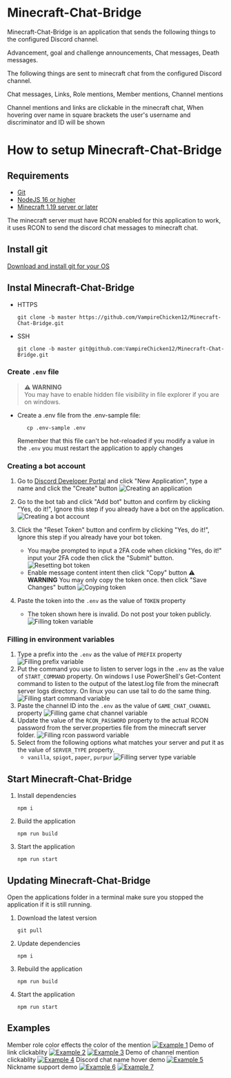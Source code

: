 # Minecraft-Chat-Bridge

Minecraft-Chat-Bridge is an application that sends the following things to the configured Discord channel.

Advancement, goal and challenge announcements, Chat messages, Death messages.

The following things are sent to minecraft chat from the configured Discord channel.

Chat messages, Links, Role mentions, Member mentions, Channel mentions

Channel mentions and links are clickable in the minecraft chat, When hovering over name in square brackets the user's username and discriminator and ID will be shown

# How to setup Minecraft-Chat-Bridge

## Requirements

- [Git](https://git-scm.com/downloads)
- [NodeJS 16 or higher](https://nodejs.org/en/download/)
- [Minecraft 1.19 server or later](https://www.minecraft.net/en-us/download/server)

The minecraft server must have RCON enabled for this application to work, it uses RCON to send the discord chat messages to minecraft chat.

## Install git

[Download and install git for your OS](https://git-scm.com/download)

## Instal Minecraft-Chat-Bridge

- HTTPS

  ```
  git clone -b master https://github.com/VampireChicken12/Minecraft-Chat-Bridge.git
  ```

- SSH
  ```
  git clone -b master git@github.com:VampireChicken12/Minecraft-Chat-Bridge.git
  ```

### Create `.env` file

> **⚠ WARNING**  
> You may have to enable hidden file visibility in file explorer if you are on windows.

- Create a .env file from the .env-sample file:

  ```
     cp .env-sample .env
  ```

  Remember that this file can't be hot-reloaded if you modify a value in the `.env` you must restart the application to apply changes

### Creating a bot account

1. Go to [Discord Developer Portal](https://discord.com/developers/applications/) and click "New Application", type a name and click the "Create" button
   ![Creating an application](https://img.hikari-bot.com/3VyEBBGaA.png)
2. Go to the bot tab and click "Add bot" button and confirm by clicking "Yes, do it!", Ignore this step if you already have a bot on the application.
   ![Creating a bot account](https://img.hikari-bot.com/yhgkcwIZW.png)
3. Click the "Reset Token" button and confirm by clicking "Yes, do it!", Ignore this step if you already have your bot token.

   - You maybe prompted to input a 2FA code when clicking "Yes, do it!" input your 2FA code then click the "Submit" button.
     ![Resetting bot token](https://img.hikari-bot.com/FEhtMyysc.png)
   - Enable message content intent then click "Copy" button **⚠ WARNING** You may only copy the token once. then click "Save Changes" button ![Coyping token](https://img.hikari-bot.com/sPYLfYEbD.png)

4. Paste the token into the `.env` as the value of `TOKEN` property
   - The token shown here is invalid. Do not post your token publicly.
     ![Filling token variable](https://img.hikari-bot.com/jZu8UmZwn.png)

### Filling in environment variables

1. Type a prefix into the `.env` as the value of `PREFIX` property
   ![Filling prefix variable](https://img.hikari-bot.com/3OFJtciXs.png)
2. Put the command you use to listen to server logs in the `.env` as the value of `START_COMMAND` property. On windows I use PowerShell's Get-Content command to listen to the output of the latest.log file from the minecraft server logs directory. On linux you can use tail to do the same thing.
   ![Filling start command variable](https://img.hikari-bot.com/NP0drmbm6.png)
3. Paste the channel ID into the `.env` as the value of `GAME_CHAT_CHANNEL` property
   ![Filling game chat channel variable](https://img.hikari-bot.com/n0Fa1rCVP.png)
4. Update the value of the `RCON_PASSWORD` property to the actual RCON password from the server.properties file from the minecraft server folder.
   ![Filling rcon password variable](https://img.hikari-bot.com/RnZvPN80C.png)
5. Select from the following options what matches your server and put it as the value of `SERVER_TYPE` property.
   - `vanilla`, `spigot`, `paper`, `purpur`
     ![Filling server type variable](https://img.hikari-bot.com/MYokZrws4.png)

## Start Minecraft-Chat-Bridge

1. Install dependencies

   ```
   npm i
   ```

2. Build the application

   ```
   npm run build
   ```

3. Start the application
   ```
   npm run start
   ```

## Updating Minecraft-Chat-Bridge

Open the applications folder in a terminal make sure you stopped the application if it is still running.

1. Download the latest version
   ```
   git pull
   ```
2. Update dependencies

   ```
   npm i
   ```

3. Rebuild the application

   ```
   npm run build
   ```

4. Start the application
   ```
   npm run start
   ```

## Examples

Member role color effects the color of the mention
[![Example 1](https://img.hikari-bot.com/FjDwqCXrc.png)](https://img.hikari-bot.com/FjDwqCXrc.png)
Demo of link clickablity
[![Example 2](https://img.hikari-bot.com/G8bzIhVuJ.png)](https://img.hikari-bot.com/G8bzIhVuJ.png)
[![Example 3](https://img.hikari-bot.com/DfCLYv1QA.png)](https://img.hikari-bot.com/DfCLYv1QA.png)
Demo of channel mention clickablity
[![Example 4](https://img.hikari-bot.com/kkcKGZhXB.png)](https://img.hikari-bot.com/kkcKGZhXB.png)
Discord chat name hover demo
[![Example 5](https://img.hikari-bot.com/Yw35SUARi.png)](https://img.hikari-bot.com/Yw35SUARi.png)
Nickname support demo
[![Example 6](https://img.hikari-bot.com/kWb5Dr8tz.png)](https://img.hikari-bot.com/kWb5Dr8tz.png)
[![Example 7](https://img.hikari-bot.com/c2VjtWRxA.png)](https://img.hikari-bot.com/c2VjtWRxA.png)
